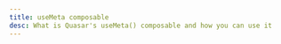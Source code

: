 ```yaml
---
title: useMeta composable
desc: What is Quasar's useMeta() composable and how you can use it
---
```

